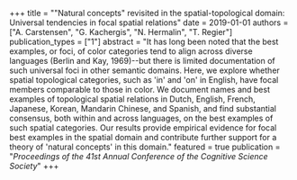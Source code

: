 +++
title = "\"Natural concepts\" revisited in the spatial-topological domain: Universal tendencies in focal spatial relations"
date = 2019-01-01
authors = ["A. Carstensen", "G. Kachergis", "N. Hermalin", "T. Regier"]
publication_types = ["1"]
abstract = "It has long been noted that the best examples, or foci, of color categories tend to align across diverse languages (Berlin and Kay, 1969)--but there is limited documentation of such universal foci in other semantic domains. Here, we explore whether spatial topological categories, such as 'in' and 'on' in English, have focal members comparable to those in color. We document names and best examples of topological spatial relations in Dutch, English, French, Japanese, Korean, Mandarin Chinese, and Spanish, and find substantial consensus, both within and across languages, on the best examples of such spatial categories. Our results provide empirical evidence for focal best examples in the spatial domain and contribute further support for a theory of 'natural concepts' in this domain."
featured = true
publication = "*Proceedings of the 41st Annual Conference of the Cognitive Science Society*"
+++

